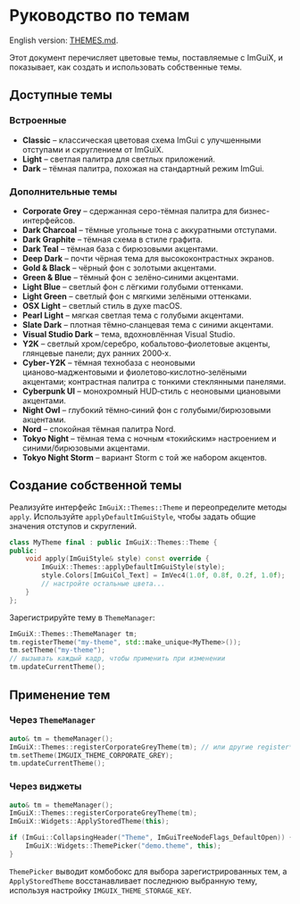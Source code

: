 # Руководство по темам

English version: [THEMES.md](THEMES.md).

Этот документ перечисляет цветовые темы, поставляемые с ImGuiX,
и показывает, как создать и использовать собственные темы.

## Доступные темы

### Встроенные
- **Classic** – классическая цветовая схема ImGui с улучшенными отступами и скруглением от ImGuiX.
- **Light** – светлая палитра для светлых приложений.
- **Dark** – тёмная палитра, похожая на стандартный режим ImGui.

### Дополнительные темы
- **Corporate Grey** – сдержанная серо-тёмная палитра для бизнес-интерфейсов.
- **Dark Charcoal** – тёмные угольные тона с аккуратными отступами.
- **Dark Graphite** – тёмная схема в стиле графита.
- **Dark Teal** – тёмная база с бирюзовыми акцентами.
- **Deep Dark** – почти чёрная тема для высококонтрастных экранов.
- **Gold & Black** – чёрный фон с золотыми акцентами.
- **Green & Blue** – тёмный фон с зелёно‑синими акцентами.
- **Light Blue** – светлый фон с лёгкими голубыми оттенками.
- **Light Green** – светлый фон с мягкими зелёными оттенками.
- **OSX Light** – светлый стиль в духе macOS.
- **Pearl Light** – мягкая светлая тема с голубыми акцентами.
- **Slate Dark** – плотная тёмно‑сланцевая тема с синими акцентами.
- **Visual Studio Dark** – тема, вдохновлённая Visual Studio.
- **Y2K** – светлый хром/серебро, кобальтово‑фиолетовые акценты, глянцевые панели; дух ранних 2000‑х.
- **Cyber‑Y2K** – тёмная технобаза с неоновыми цианово‑маджентовыми и фиолетово‑кислотно‑зелёными акцентами; контрастная палитра с тонкими стеклянными панелями.
- **Cyberpunk UI** – монохромный HUD‑стиль с неоновыми циановыми акцентами.
- **Night Owl** – глубокий тёмно‑синий фон с голубыми/бирюзовыми акцентами.
- **Nord** – спокойная тёмная палитра Nord.
- **Tokyo Night** – тёмная тема с ночным «токийским» настроением и синими/бирюзовыми акцентами.
- **Tokyo Night Storm** – вариант Storm с той же набором акцентов.

## Создание собственной темы

Реализуйте интерфейс `ImGuiX::Themes::Theme` и переопределите методы `apply`.
Используйте `applyDefaultImGuiStyle`, чтобы задать общие значения отступов и скруглений.

```cpp
class MyTheme final : public ImGuiX::Themes::Theme {
public:
    void apply(ImGuiStyle& style) const override {
        ImGuiX::Themes::applyDefaultImGuiStyle(style);
        style.Colors[ImGuiCol_Text] = ImVec4(1.0f, 0.8f, 0.2f, 1.0f);
        // настройте остальные цвета...
    }
};
```

Зарегистрируйте тему в `ThemeManager`:

```cpp
ImGuiX::Themes::ThemeManager tm;
tm.registerTheme("my-theme", std::make_unique<MyTheme>());
tm.setTheme("my-theme");
// вызывать каждый кадр, чтобы применить при изменении
tm.updateCurrentTheme();
```

## Применение тем

### Через `ThemeManager`

```cpp
auto& tm = themeManager();
ImGuiX::Themes::registerCorporateGreyTheme(tm); // или другие register* функции
tm.setTheme(IMGUIX_THEME_CORPORATE_GREY);
tm.updateCurrentTheme();
```

### Через виджеты

```cpp
auto& tm = themeManager();
ImGuiX::Themes::registerCorporateGreyTheme(tm);
ImGuiX::Widgets::ApplyStoredTheme(this);

if (ImGui::CollapsingHeader("Theme", ImGuiTreeNodeFlags_DefaultOpen)) {
    ImGuiX::Widgets::ThemePicker("demo.theme", this);
}
```

`ThemePicker` выводит комбобокс для выбора зарегистрированных тем, а
`ApplyStoredTheme` восстанавливает последнюю выбранную тему, используя настройку `IMGUIX_THEME_STORAGE_KEY`.

